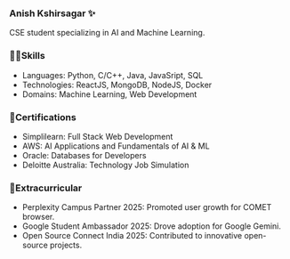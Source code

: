 ### Anish Kshirsagar ✨
CSE student specializing in AI and Machine Learning.


### 💪🏼Skills
- Languages: Python, C/C++, Java, JavaSript, SQL
- Technologies: ReactJS, MongoDB, NodeJS, Docker
- Domains: Machine Learning, Web Development


### 📜Certifications
- Simplilearn: Full Stack Web Development
- AWS: AI Applications and Fundamentals of AI & ML
- Oracle: Databases for Developers
- Deloitte Australia: Technology Job Simulation

### 🎋Extracurricular
- Perplexity Campus Partner 2025: Promoted user growth for COMET browser.
- Google Student Ambassador 2025: Drove adoption for Google Gemini.
- Open Source Connect India 2025: Contributed to innovative open-source projects.
